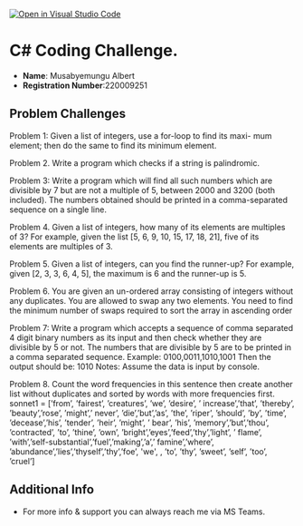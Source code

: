 [![Open in Visual Studio Code](https://classroom.github.com/assets/open-in-vscode-c66648af7eb3fe8bc4f294546bfd86ef473780cde1dea487d3c4ff354943c9ae.svg)](https://classroom.github.com/online_ide?assignment_repo_id=8144477&assignment_repo_type=AssignmentRepo)
# C# Coding Challenge.

- **Name**: Musabyemungu Albert  
- **Registration Number**:220009251

## Problem Challenges

Problem 1: Given a list of integers, use a for-loop to find its maxi-
mum element; then do the same to find its minimum element.

Problem 2. Write a program which checks if a string is palindromic.

Problem 3: Write a program which will find all such numbers which are divisible by 7 but are not a multiple of 5, between 2000 and 3200 (both included). The numbers obtained should be printed in a comma-separated sequence on a single line.

Problem 4. Given a list of integers, how many of its elements are
multiples of 3? For example, given the list [5, 6, 9, 10, 15, 17, 18, 21],
five of its elements are multiples of 3.

Problem 5. Given a list of integers, can you find the runner-up? For
example, given [2, 3, 3, 6, 4, 5], the maximum is 6 and the runner-up
is 5.

Problem 6. You are given an un-ordered array consisting of integers
without any duplicates. You are allowed to swap any two elements.
You need to find the minimum number of swaps required to sort the
array in ascending order

Problem 7:
Write a program which accepts a sequence of comma separated 4 digit binary numbers as its input and then check whether they are divisible by 5 or not. The numbers that are divisible by 5 are to be printed in a comma separated sequence.
Example:
0100,0011,1010,1001
Then the output should be:
1010
Notes: Assume the data is input by console.

Problem 8. Count the word frequencies in this sentence then create another list without duplicates and sorted by words with more frequencies first.
sonnet1 = [’from’, ’fairest’, ’creatures’, ’we’, ’desire’, ’
increase’,’that’, ’thereby’, ’beauty’,’rose’, ’might’,’
never’, ’die’,’but’,’as’, ’the’, ’riper’, ’should’, ’by’,
’time’, ’decease’,’his’, ’tender’, ’heir’, ’might’, ’
bear’, ’his’, ’memory’,’but’,’thou’, ’contracted’, ’to’,
’thine’, ’own’, ’bright’,’eyes’,’feed’,’thy’,’light’, ’
flame’, ’with’,’self-substantial’,’fuel’,’making’,’a’,’
famine’,’where’, ’abundance’,’lies’,’thyself’,’thy’,’foe’, 'we',
, ’to’, ’thy’, ’sweet’, ’self’, ’too’, ’cruel’]


## Additional Info
- For more info & support you can always reach me via MS Teams.



